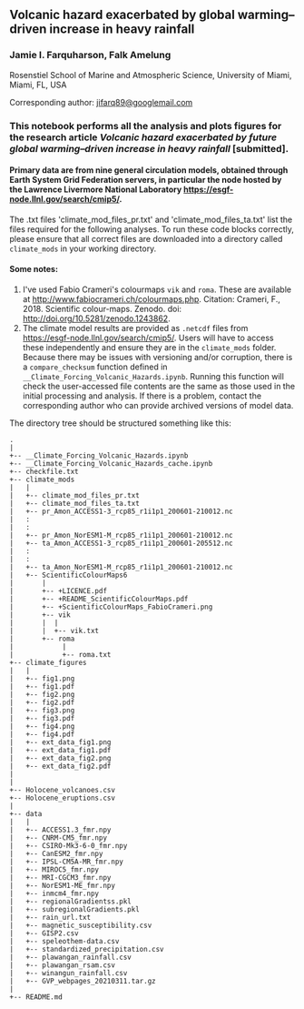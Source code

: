 ## Volcanic hazard exacerbated by global warming–driven increase in heavy rainfall
### Jamie I. Farquharson, Falk Amelung
Rosenstiel School of Marine and Atmospheric Science, University of Miami, Miami, FL, USA

Corresponding author: jifarq89@googlemail.com

### This notebook performs all the analysis and plots figures for the research article _Volcanic hazard exacerbated by future global warming–driven increase in heavy rainfall_ [submitted]. 

#### Primary data are from nine general circulation models, obtained through Earth System Grid Federation servers, in particular the node hosted by the Lawrence Livermore National Laboratory https://esgf-node.llnl.gov/search/cmip5/.

The .txt files 'climate_mod_files_pr.txt' and 'climate_mod_files_ta.txt' list the files required for the following analyses. To run these code blocks correctly, please ensure that all correct files are downloaded into a directory called ```climate_mods``` in your working directory.

#### Some notes:
1. I've used Fabio Crameri's colourmaps ```vik``` and ```roma```. These are available at http://www.fabiocrameri.ch/colourmaps.php. Citation: Crameri, F., 2018. Scientific colour-maps. Zenodo. doi: http://doi.org/10.5281/zenodo.1243862.
2. The climate model results are provided as ```.netcdf``` files from https://esgf-node.llnl.gov/search/cmip5/. Users will have to access these independently and ensure they are in the ```climate_mods``` folder. Because there may be issues with versioning and/or corruption, there is a ```compare_checksum``` function defined in ```__Climate_Forcing_Volcanic_Hazards.ipynb```. Running this function will check the user-accessed file contents are the same as those used in the initial processing and analysis. If there is a problem, contact the corresponding author who can provide archived versions of model data.

The directory tree should be structured something like this:

```
.
|
+-- __Climate_Forcing_Volcanic_Hazards.ipynb
+-- __Climate_Forcing_Volcanic_Hazards_cache.ipynb
+-- checkfile.txt
+-- climate_mods
|   |
|   +-- climate_mod_files_pr.txt
|   +-- climate_mod_files_ta.txt
|   +-- pr_Amon_ACCESS1-3_rcp85_r1i1p1_200601-210012.nc
|   :
|   :
|   +-- pr_Amon_NorESM1-M_rcp85_r1i1p1_200601-210012.nc
|   +-- ta_Amon_ACCESS1-3_rcp85_r1i1p1_200601-205512.nc
|   :
|   :
|   +-- ta_Amon_NorESM1-M_rcp85_r1i1p1_200601-210012.nc
|   +-- ScientificColourMaps6
|       |
|       +-- +LICENCE.pdf
|       +-- +README_ScientificColourMaps.pdf
|       +-- +ScientificColourMaps_FabioCrameri.png
|       +-- vik
|       |  |
|       |  +-- vik.txt
|       +-- roma
|            |
|            +-- roma.txt
+-- climate_figures
|   |
|   +-- fig1.png
|   +-- fig1.pdf
|   +-- fig2.png
|   +-- fig2.pdf
|   +-- fig3.png
|   +-- fig3.pdf
|   +-- fig4.png
|   +-- fig4.pdf
|   +-- ext_data_fig1.png
|   +-- ext_data_fig1.pdf
|   +-- ext_data_fig2.png
|   +-- ext_data_fig2.pdf
|
|
+-- Holocene_volcanoes.csv
+-- Holocene_eruptions.csv
|
+-- data
|   |
|   +-- ACCESS1.3_fmr.npy 
|   +-- CNRM-CM5_fmr.npy 
|   +-- CSIRO-Mk3-6-0_fmr.npy
|   +-- CanESM2_fmr.npy   
|   +-- IPSL-CM5A-MR_fmr.npy
|   +-- MIROC5_fmr.npy
|   +-- MRI-CGCM3_fmr.npy
|   +-- NorESM1-ME_fmr.npy
|   +-- inmcm4_fmr.npy
|   +-- regionalGradientss.pkl
|   +-- subregionalGradients.pkl
|   +-- rain_url.txt
|   +-- magnetic_susceptibility.csv
|   +-- GISP2.csv
|   +-- speleothem-data.csv
|   +-- standardized_precipitation.csv
|   +-- plawangan_rainfall.csv
|   +-- plawangan_rsam.csv
|   +-- winangun_rainfall.csv
|   +-- GVP_webpages_20210311.tar.gz
|
+-- README.md
```

